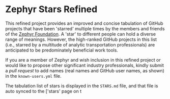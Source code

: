 # Zephyr Stars Refined

This refined project provides an improved and concise tabulation of GitHub projects that have been 'starred' multiple times by the members and friends of the [Zephyr Foundation](https://zephyrtransport.org). A 'star' to different people can hold a diverse range of meanings. However, the high-ranked GitHub projects in this list (i.e., starred by a multitude of analytic transportation professionals) are anticipated to be predominately beneficial work tools.

If you are a member of Zephyr and wish inclusion in this refined project or would like to propose other significant industry professionals, kindly submit a *pull request* to add names (real names and GitHub user names, as shown) in the `known-users.yml` file.

The tabulation list of stars is displayed in the `STARS.md` file, and that file is auto synced to the ['stars' page on t